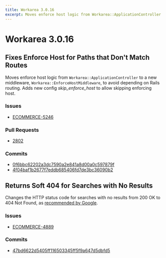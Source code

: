 ```yaml
---
title: Workarea 3.0.16
excerpt: Moves enforce host logic from Workarea::ApplicationController to a new middleware, Workarea::EnforceHostMiddleware, to avoid depending on Rails routing. Adds new config skip_enforce_host to allow skipping enforcing host.
---
```


# Workarea 3.0.16

## Fixes Enforce Host for Paths that Don't Match Routes

Moves enforce host logic from `Workarea::ApplicationController` to a new middleware, `Workarea::EnforceHostMiddleware`, to avoid depending on Rails routing. Adds new config _skip\_enforce\_host_ to allow skipping enforcing host.

### Issues

- [ECOMMERCE-5246](https://jira.tools.weblinc.com/browse/ECOMMERCE-5246)

### Pull Requests

- [2802](https://stash.tools.weblinc.com/projects/WL/repos/workarea/pull-requests/2802/overview)

### Commits

- [0f6bbc62202a3dc7590a2e841a8d00a0c597879f](https://stash.tools.weblinc.com/projects/WL/repos/workarea/commits/0f6bbc62202a3dc7590a2e841a8d00a0c597879f)
- [4f04baf1b2677f7eddb685406fd7de3bc36090b2](https://stash.tools.weblinc.com/projects/WL/repos/workarea/commits/4f04baf1b2677f7eddb685406fd7de3bc36090b2)

## Returns Soft 404 for Searches with No Results

Changes the HTTP status code for searches with no results from 200 OK to 404 Not Found, as [recommended by Google](https://support.google.com/webmasters/answer/181708).

### Issues

- [ECOMMERCE-4889](https://jira.tools.weblinc.com/browse/ECOMMERCE-4889)

### Commits

- [47bd6622d5405ff116503345ff5f9a647d5dbfd5](https://stash.tools.weblinc.com/projects/WL/repos/workarea/commits/47bd6622d5405ff116503345ff5f9a647d5dbfd5)


